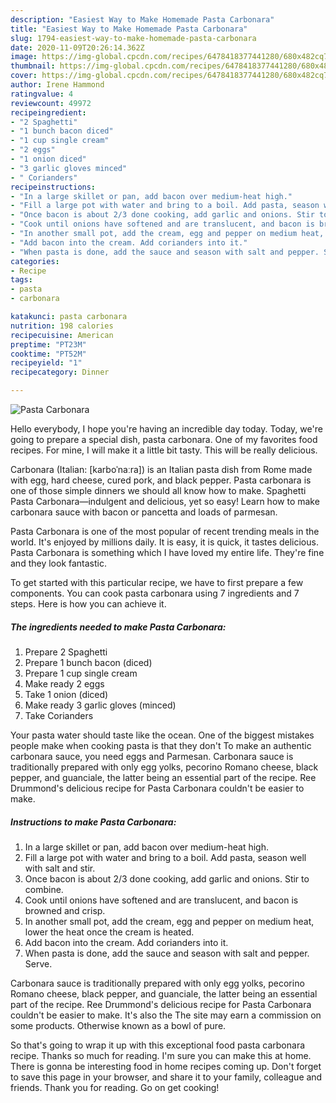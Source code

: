 ```yaml
---
description: "Easiest Way to Make Homemade Pasta Carbonara"
title: "Easiest Way to Make Homemade Pasta Carbonara"
slug: 1794-easiest-way-to-make-homemade-pasta-carbonara
date: 2020-11-09T20:26:14.362Z
image: https://img-global.cpcdn.com/recipes/6478418377441280/680x482cq70/pasta-carbonara-recipe-main-photo.jpg
thumbnail: https://img-global.cpcdn.com/recipes/6478418377441280/680x482cq70/pasta-carbonara-recipe-main-photo.jpg
cover: https://img-global.cpcdn.com/recipes/6478418377441280/680x482cq70/pasta-carbonara-recipe-main-photo.jpg
author: Irene Hammond
ratingvalue: 4
reviewcount: 49972
recipeingredient:
- "2 Spaghetti"
- "1 bunch bacon diced"
- "1 cup single cream"
- "2 eggs"
- "1 onion diced"
- "3 garlic gloves minced"
- " Corianders"
recipeinstructions:
- "In a large skillet or pan, add bacon over medium-heat high."
- "Fill a large pot with water and bring to a boil. Add pasta, season well with salt and stir."
- "Once bacon is about 2/3 done cooking, add garlic and onions. Stir to combine."
- "Cook until onions have softened and are translucent, and bacon is browned and crisp."
- "In another small pot, add the cream, egg and pepper on medium heat, lower the heat once the cream is heated."
- "Add bacon into the cream. Add corianders into it."
- "When pasta is done, add the sauce and season with salt and pepper. Serve."
categories:
- Recipe
tags:
- pasta
- carbonara

katakunci: pasta carbonara 
nutrition: 198 calories
recipecuisine: American
preptime: "PT23M"
cooktime: "PT52M"
recipeyield: "1"
recipecategory: Dinner

---
```



![Pasta Carbonara](https://img-global.cpcdn.com/recipes/6478418377441280/680x482cq70/pasta-carbonara-recipe-main-photo.jpg)

Hello everybody, I hope you're having an incredible day today. Today, we're going to prepare a special dish, pasta carbonara. One of my favorites food recipes. For mine, I will make it a little bit tasty. This will be really delicious.

Carbonara (Italian: [karboˈnaːra]) is an Italian pasta dish from Rome made with egg, hard cheese, cured pork, and black pepper. Pasta carbonara is one of those simple dinners we should all know how to make. Spaghetti Pasta Carbonara—indulgent and delicious, yet so easy! Learn how to make carbonara sauce with bacon or pancetta and loads of parmesan.

Pasta Carbonara is one of the most popular of recent trending meals in the world. It's enjoyed by millions daily. It is easy, it is quick, it tastes delicious. Pasta Carbonara is something which I have loved my entire life. They're fine and they look fantastic.


To get started with this particular recipe, we have to first prepare a few components. You can cook pasta carbonara using 7 ingredients and 7 steps. Here is how you can achieve it.

<!--inarticleads1-->

##### The ingredients needed to make Pasta Carbonara:

1. Prepare 2 Spaghetti
1. Prepare 1 bunch bacon (diced)
1. Prepare 1 cup single cream
1. Make ready 2 eggs
1. Take 1 onion (diced)
1. Make ready 3 garlic gloves (minced)
1. Take  Corianders


Your pasta water should taste like the ocean. One of the biggest mistakes people make when cooking pasta is that they don&#39;t To make an authentic carbonara sauce, you need eggs and Parmesan. Carbonara sauce is traditionally prepared with only egg yolks, pecorino Romano cheese, black pepper, and guanciale, the latter being an essential part of the recipe. Ree Drummond&#39;s delicious recipe for Pasta Carbonara couldn&#39;t be easier to make. 

<!--inarticleads2-->

##### Instructions to make Pasta Carbonara:

1. In a large skillet or pan, add bacon over medium-heat high.
1. Fill a large pot with water and bring to a boil. Add pasta, season well with salt and stir.
1. Once bacon is about 2/3 done cooking, add garlic and onions. Stir to combine.
1. Cook until onions have softened and are translucent, and bacon is browned and crisp.
1. In another small pot, add the cream, egg and pepper on medium heat, lower the heat once the cream is heated.
1. Add bacon into the cream. Add corianders into it.
1. When pasta is done, add the sauce and season with salt and pepper. Serve.


Carbonara sauce is traditionally prepared with only egg yolks, pecorino Romano cheese, black pepper, and guanciale, the latter being an essential part of the recipe. Ree Drummond&#39;s delicious recipe for Pasta Carbonara couldn&#39;t be easier to make. It&#39;s also the The site may earn a commission on some products. Otherwise known as a bowl of pure. 

So that's going to wrap it up with this exceptional food pasta carbonara recipe. Thanks so much for reading. I'm sure you can make this at home. There is gonna be interesting food in home recipes coming up. Don't forget to save this page in your browser, and share it to your family, colleague and friends. Thank you for reading. Go on get cooking!
